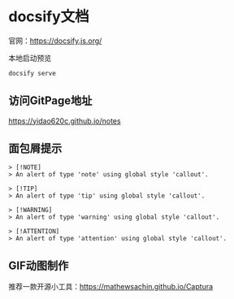 # docsify文档

官网：<https://docsify.js.org/>

本地启动预览
```bash
docsify serve
```

## 访问GitPage地址

https://yidao620c.github.io/notes

## 面包屑提示
```
> [!NOTE]
> An alert of type 'note' using global style 'callout'.

> [!TIP]
> An alert of type 'tip' using global style 'callout'.

> [!WARNING]
> An alert of type 'warning' using global style 'callout'.

> [!ATTENTION]
> An alert of type 'attention' using global style 'callout'.
```

## GIF动图制作

推荐一款开源小工具：<https://mathewsachin.github.io/Captura>

